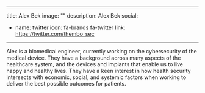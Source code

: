 
---
title: Alex Bek
image: ""
description: Alex Bek
social:

  - name: twitter
    icon: fa-brands fa-twitter
    link: https://twitter.com/thembo_sec

---

Alex is a biomedical engineer, currently working on the cybersecurity of the medical device. They have a background across many aspects of the healthcare system, and the devices and implants that enable us to live happy and healthy lives. They have a keen interest in how health security intersects with economic, social, and systemic factors when working to deliver the best possible outcomes for patients.